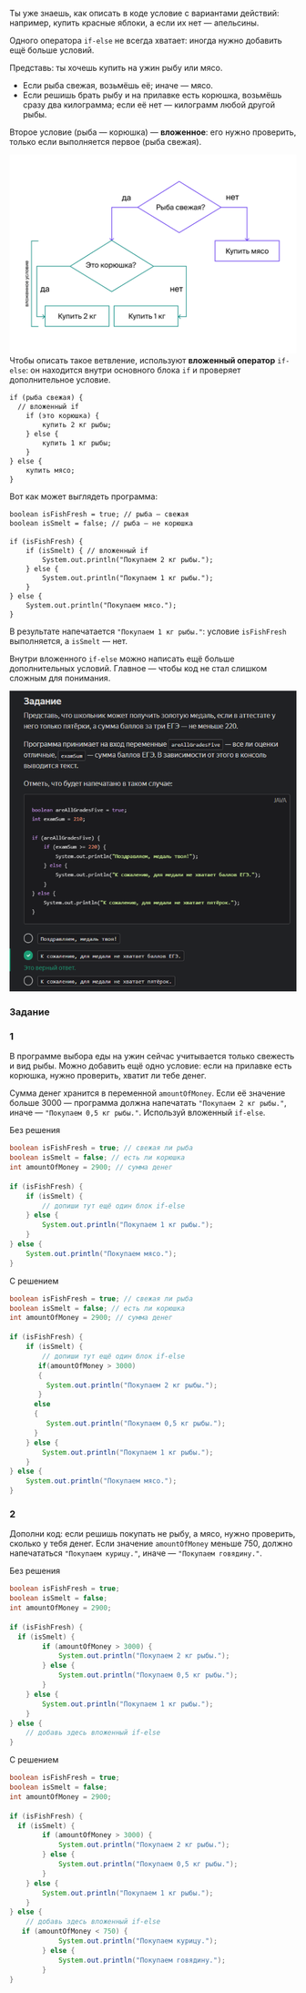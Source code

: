 Ты уже знаешь, как описать в коде условие с вариантами действий: например, купить красные яблоки, а если их нет — апельсины.

Одного оператора `if-else` не всегда хватает: иногда нужно добавить ещё больше условий.

Представь: ты хочешь купить на ужин рыбу или мясо.

- Если рыба свежая, возьмёшь её; иначе — мясо.
- Если решишь брать рыбу и на прилавке есть корюшка, возьмёшь сразу два килограмма; если её нет — килограмм любой другой рыбы.

Второе условие (рыба — корюшка) — **вложенное**: его нужно проверить, только если выполняется первое (рыба свежая).

![5_nestedIfStatements_scheme_fishSmelt.png](img%2F5_nestedIfStatements_scheme_fishSmelt.png)
Чтобы описать такое ветвление, используют **вложенный оператор** `if-else`: он находится внутри основного блока `if` и проверяет дополнительное условие.

```
if (рыба свежая) {
  // вложенный if
    if (это корюшка) {
        купить 2 кг рыбы;
    } else {
        купить 1 кг рыбы;
    }
} else {
    купить мясо;
} 
```

Вот как может выглядеть программа:

```
boolean isFishFresh = true; // рыба — свежая
boolean isSmelt = false; // рыба — не корюшка

if (isFishFresh) {
    if (isSmelt) { // вложенный if
        System.out.println("Покупаем 2 кг рыбы.");
    } else {
        System.out.println("Покупаем 1 кг рыбы.");
    }
} else {
    System.out.println("Покупаем мясо.");
} 
```

В результате напечатается `"Покупаем 1 кг рыбы."`: условие `isFishFresh` выполняется, а `isSmelt` — нет.

Внутри вложенного `if-else` можно написать ещё больше дополнительных условий. Главное — чтобы код не стал слишком сложным для понимания.

![img_5.png](img%2Fimg_5.png)

### Задание

### 1

В программе выбора еды на ужин сейчас учитывается только свежесть и вид рыбы. Можно добавить ещё одно условие: если на прилавке есть корюшка, нужно проверить, хватит ли тебе денег.

Сумма денег хранится в переменной `amountOfMoney`. Если её значение больше 3000 — программа должна напечатать `"Покупаем 2 кг рыбы."`, иначе — `"Покупаем 0,5 кг рыбы."`. Используй вложенный `if-else`.

Без решения
```Java
boolean isFishFresh = true; // свежая ли рыба
boolean isSmelt = false; // есть ли корюшка
int amountOfMoney = 2900; // сумма денег

if (isFishFresh) {
	if (isSmelt) { 
		// допиши тут ещё один блок if-else
	} else {
		System.out.println("Покупаем 1 кг рыбы.");
	}
} else {
	System.out.println("Покупаем мясо.");
}
```

С решением
```Java
boolean isFishFresh = true; // свежая ли рыба
boolean isSmelt = false; // есть ли корюшка
int amountOfMoney = 2900; // сумма денег

if (isFishFresh) {
	if (isSmelt) { 
		// допиши тут ещё один блок if-else
       if(amountOfMoney > 3000)
       {
         System.out.println("Покупаем 2 кг рыбы.");
       }
      else
      {
         System.out.println("Покупаем 0,5 кг рыбы.");
      }
	} else {
		System.out.println("Покупаем 1 кг рыбы.");
	}
} else {
	System.out.println("Покупаем мясо.");
}
```

### 2

Дополни код: если решишь покупать не рыбу, а мясо, нужно проверить, сколько у тебя денег. Если значение `amountOfMoney` меньше 750, должно напечататься `"Покупаем курицу."`, иначе — `"Покупаем говядину."`.

Без решения
```Java
boolean isFishFresh = true;
boolean isSmelt = false;
int amountOfMoney = 2900;

if (isFishFresh) {
  if (isSmelt) { 
		if (amountOfMoney > 3000) {
			System.out.println("Покупаем 2 кг рыбы.");
		} else {
			System.out.println("Покупаем 0,5 кг рыбы.");
		}
	} else {
		System.out.println("Покупаем 1 кг рыбы.");
	}
} else {
	// добавь здесь вложенный if-else
}
```

С решением
```Java
boolean isFishFresh = true;
boolean isSmelt = false;
int amountOfMoney = 2900;

if (isFishFresh) {
  if (isSmelt) { 
		if (amountOfMoney > 3000) {
			System.out.println("Покупаем 2 кг рыбы.");
		} else {
			System.out.println("Покупаем 0,5 кг рыбы.");
		}
	} else {
		System.out.println("Покупаем 1 кг рыбы.");
	}
} else {
	// добавь здесь вложенный if-else
   if (amountOfMoney < 750) {
			System.out.println("Покупаем курицу.");
		} else {
			System.out.println("Покупаем говядину.");
		}
}
```